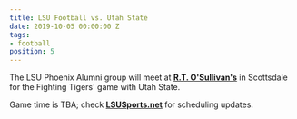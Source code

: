 ```yaml
---
title: LSU Football vs. Utah State
date: 2019-10-05 00:00:00 Z
tags:
- football
position: 5
---
```


The LSU Phoenix Alumni group will meet at **[R.T. O'Sullivan's](https://goo.gl/maps/3MjPdBhDfGWxt53HA)** in Scottsdale for the Fighting Tigers' game with Utah State.

Game time is TBA; check **[LSUSports.net](http://www.lsusports.net/SportSelect.dbml?SPID=2164&SPSID=27811&DB_OEM_ID=5200&_ga=2.61742444.1994479276.1565745145-1475237789.1565745143)** for scheduling updates.